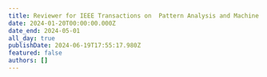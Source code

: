 ```yaml
---
title: Reviewer for IEEE Transactions on  Pattern Analysis and Machine Intelligence 
date: 2024-01-20T00:00:00.000Z
date_end: 2024-05-01
all_day: true
publishDate: 2024-06-19T17:55:17.980Z
featured: false
authors: []
---
```

